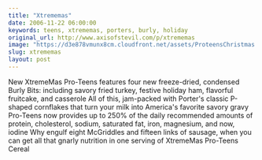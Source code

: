 ```yaml
---
title: "Xtrememas"
date: 2006-11-22 06:00:00
keywords: teens, xtrememas, porters, burly, holiday
original_url: http://www.axisofstevil.com/p/xtrememas
image: "https://d3e878vmunx8cm.cloudfront.net/assets/ProteensChristmas.jpg"
slug: xtrememas
layout: post
---
```


New XtremeMas Pro-Teens features four new freeze-dried, condensed Burly Bits: including savory fried turkey, festive holiday ham, flavorful fruitcake, and casserole All of this, jam-packed with Porter&#039;s classic P-shaped cornflakes that turn your milk into America&#039;s favorite savory gravy Pro-Teens now provides up to 250% of the daily recommended amounts of protein, cholesterol, sodium, saturated fat, iron, magnesium, and now, iodine Why engulf eight McGriddles and fifteen links of sausage, when you can get all that gnarly nutrition in one serving of XtremeMas Pro-Teens Cereal


